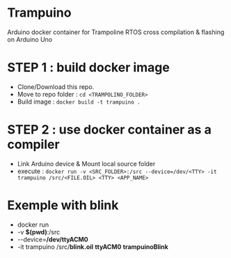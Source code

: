 # Trampuino
Arduino docker container for Trampoline RTOS cross compilation &amp; flashing on Arduino Uno


# STEP 1 : build docker image

 - Clone/Download this repo.
 - Move to repo folder : `cd <TRAMPOLINO_FOLDER>`
 - Build image : `docker build -t trampuino .`

# STEP 2 : use docker container as a compiler

 - Link Arduino device & Mount local source folder
 - execute : `docker run -v <SRC_FOLDER>:/src --device=/dev/<TTY> -it trampuino /src/<FILE.OIL> <TTY> <APP_NAME>`


# Exemple with blink

 - docker run
 - -v **$(pwd)**:/src
 - --device=**/dev/ttyACM0**
 - -it trampuino /src/**blink.oil** **ttyACM0** **trampuinoBlink**
